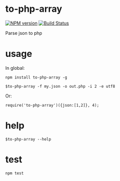 # to-php-array

[![NPM version][npm-image]][npm-url] [![Build Status][travis-image]][travis-url]

Parse json to php

# usage

In global:

    npm install to-php-array -g

    $to-php-array -f my.json -o out.php -i 2 -e utf8

Or:

    require('to-php-array')({json:[1,2]}, 4);

# help

    $to-php-array --help

# test

    npm test


[npm-url]: https://npmjs.org/package/to-php-array
[npm-image]: http://img.shields.io/npm/v/to-php-array.svg
[travis-url]: https://travis-ci.org/yanni4night/to-php-array
[travis-image]: http://img.shields.io/travis/yanni4night/to-php-array.svg